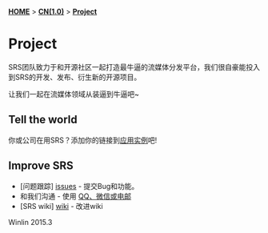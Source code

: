 [**HOME**](Home) > [**CN(1.0)**](v1_CN_Home) > [**Project**](v1_CN_Project)

# Project

SRS团队致力于和开源社区一起打造最牛逼的流媒体分发平台，我们很自豪能投入到SRS的开发、发布、衍生新的开源项目。

让我们一起在流媒体领域从装逼到牛逼吧~

## Tell the world

你或公司在用SRS？添加你的链接到[应用实例](v1_CN_Sample)吧!

## Improve SRS

* [问题跟踪] [issues] - 提交Bug和功能。
* 和我们沟通 - 使用 [QQ、微信或电邮](v1_CN_Contact)
* [SRS wiki] [wiki] - 改进wiki

Winlin 2015.3

[issues]: https://github.com/simple-rtmp-server/srs/issues
[wiki]: https://github.com/simple-rtmp-server/srs/wiki